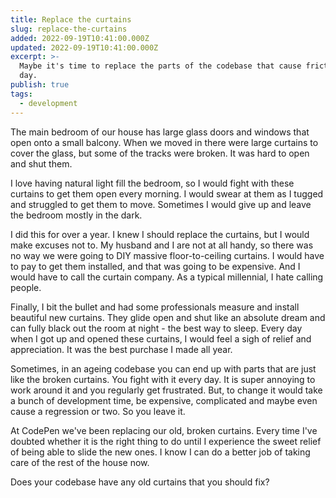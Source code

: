 ```yaml
---
title: Replace the curtains
slug: replace-the-curtains
added: 2022-09-19T10:41:00.000Z
updated: 2022-09-19T10:41:00.000Z
excerpt: >-
  Maybe it's time to replace the parts of the codebase that cause friction every
  day.
publish: true
tags:
  - development
---
```


The main bedroom of our house has large glass doors and windows that open onto a small balcony. When we moved in there were large curtains to cover the glass, but some of the tracks were broken. It was hard to open and shut them. 

I love having natural light fill the bedroom, so I would fight with these curtains to get them open every morning. I would swear at them as I tugged and struggled to get them to move. Sometimes I would give up and leave the bedroom mostly in the dark. 

I did this for over a year. I knew I should replace the curtains, but I would make excuses not to. My husband and I are not at all handy, so there was no way we were going to DIY massive floor-to-ceiling curtains. I would have to pay to get them installed, and that was going to be expensive. And I would have to call the curtain company. As a typical millennial, I hate calling people.

Finally, I bit the bullet and had some professionals measure and install beautiful new curtains. They glide open and shut like an absolute dream and can fully black out the room at night - the best way to sleep. Every day when I got up and opened these curtains, I would feel a sigh of relief and appreciation. It was the best purchase I made all year.

Sometimes, in an ageing codebase you can end up with parts that are just like the broken curtains. You fight with it every day. It is super annoying to work around it and you regularly get frustrated. But, to change it would take a bunch of development time, be expensive, complicated and maybe even cause a regression or two. So you leave it.

At CodePen we've been replacing our old, broken curtains. Every time I've doubted whether it is the right thing to do until I experience the sweet relief of being able to slide the new ones. I know I can do a better job of taking care of the rest of the house now. 

Does your codebase have any old curtains that you should fix?
